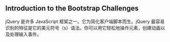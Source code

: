 ## Introduction to the Bootstrap Challenges

jQuery 是许多 JavaScript 框架之一。它为简化客户端脚本而生。jQuery 最容易识别的特征是它的美元符号（`$`）语法。你可以用它轻松地操作元素，创建动画以及处理输入事件。